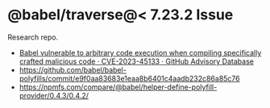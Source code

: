 # @babel/traverse@< 7.23.2 Issue

Research repo.

- [Babel vulnerable to arbitrary code execution when compiling specifically crafted malicious code · CVE-2023-45133 · GitHub Advisory Database](https://github.com/advisories/GHSA-67hx-6x53-jw92)
- https://github.com/babel/babel-polyfills/commit/e9f0aa83683e1eaa8b6401c4aadb232c86a85c76
- https://npmfs.com/compare/@babel/helper-define-polyfill-provider/0.4.3/0.4.2/
